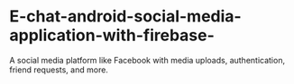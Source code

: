 # E-chat-android-social-media-application-with-firebase-
A social media platform like Facebook with media uploads, authentication, friend requests, and more.
